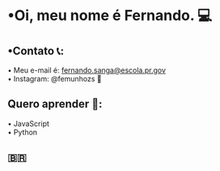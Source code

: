 # •Oi, meu nome é Fernando. :computer:  
## •Contato :telephone_receiver::
• Meu e-mail é: fernando.sanga@escola.pr.gov  
• Instagram: @femunhozs :horse:
## Quero aprender :book::
• JavaScript      
• Python
## :brazil:







 
